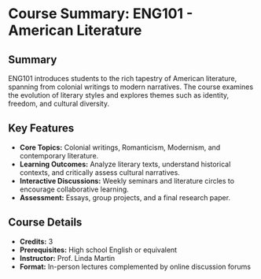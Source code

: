 # Course Summary: ENG101 - American Literature

## Summary
ENG101 introduces students to the rich tapestry of American literature, spanning from colonial writings to modern narratives. The course examines the evolution of literary styles and explores themes such as identity, freedom, and cultural diversity.

## Key Features
- **Core Topics:** Colonial writings, Romanticism, Modernism, and contemporary literature.
- **Learning Outcomes:** Analyze literary texts, understand historical contexts, and critically assess cultural narratives.
- **Interactive Discussions:** Weekly seminars and literature circles to encourage collaborative learning.
- **Assessment:** Essays, group projects, and a final research paper.

## Course Details
- **Credits:** 3
- **Prerequisites:** High school English or equivalent
- **Instructor:** Prof. Linda Martin
- **Format:** In-person lectures complemented by online discussion forums
